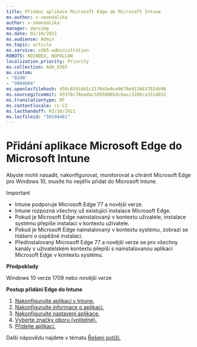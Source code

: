 ```yaml
---
title: Přidání aplikace Microsoft Edge do Microsoft Intune
ms.author: v-smandalika
author: v-smandalika
manager: dansimp
ms.date: 02/10/2021
ms.audience: Admin
ms.topic: article
ms.service: o365-administration
ROBOTS: NOINDEX, NOFOLLOW
localization_priority: Priority
ms.collection: Adm_O365
ms.custom:
- "8240"
- "9004604"
ms.openlocfilehash: d56c65910d1c2170d3e0ce9676e913663701db96
ms.sourcegitcommit: 03378c78eadac5d950802dcbacc328bca3314032
ms.translationtype: MT
ms.contentlocale: cs-CZ
ms.lasthandoff: 02/10/2021
ms.locfileid: "50194461"
---
```

# <a name="add-microsoft-edge-to-microsoft-intune"></a>Přidání aplikace Microsoft Edge do Microsoft Intune

Abyste mohli nasadit, nakonfigurovat, monitorovat a chránit Microsoft Edge pro Windows 10, musíte ho nejdřív přidat do Microsoft Intune.

> [!IMPORTANT]
- Intune podporuje Microsoft Edge 77 a novější verze.
- Intune rozpozná všechny už existující instalace Microsoft Edge.
- Pokud je Microsoft Edge nainstalovaný v kontextu uživatele, instalace systému přepíše instalaci v kontextu uživatele.
- Pokud je Microsoft Edge nainstalovaný v kontextu systému, zobrazí se hlášení o úspěšné instalaci.
- Předinstalovaný Microsoft Edge 77 a novější verze se pro všechny kanály v uživatelském kontextu přepíší s nainstalovanou aplikací Microsoft Edge v kontextu systému.

**Předpoklady**

Windows 10 verze 1709 nebo novější verze

**Postup přidání Edge do Intune**

1. [Nakonfigurujte aplikaci v Intune.](https://docs.microsoft.com/mem/intune/apps/apps-windows-edge)
2. [Nakonfigurujte informace o aplikaci.](https://docs.microsoft.com/mem/intune/apps/apps-windows-edge)
3. [Nakonfigurujte nastavení aplikace.](https://docs.microsoft.com/mem/intune/apps/apps-windows-edge)
4. [Vyberte značky oboru (volitelné).](https://docs.microsoft.com/mem/intune/apps/apps-windows-edge)
5. [Přidejte aplikaci.](https://docs.microsoft.com/mem/intune/apps/apps-windows-edge)

Další nápovědu najdete v tématu [Řešení potíží.](https://docs.microsoft.com/mem/intune/apps/apps-windows-edge)




